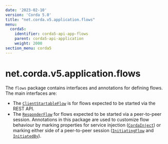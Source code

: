 ```yaml
---
date: '2023-02-10'
version: 'Corda 5.0'
title: "net.corda.v5.application.flows"
menu:
  corda5:
    identifier: corda5-api-app-flows
    parent: corda5-api-application
    weight: 2000
section_menu: corda5
---
```

# net.corda.v5.application.flows
The `flows` package contains interfaces and annotations for defining flows. The main interfaces are:

* The <a href="../../../../../../api-ref/corda/5.0-beta/java/net/corda/v5/application/flows/ClientStartableFlow.html" target="_blank">`ClientStartableFlow`</a> is for flows expected to be started via the REST API.
* The  <a href="../../../../../../api-ref/corda/5.0-beta/java/net/corda/v5/application/flows/ResponderFlow.html" target="_blank">`ResponderFlow`</a> for flows expected to be started via a peer-to-peer session. Annotations in this package are used to customize flow behaviour by marking properties for service injection (<a href="../../../../../../api-ref/corda/5.0-beta/java/net/corda/v5/application/flows/CordaInject.html" target="_blank">`CordaInject`</a>) or marking either side of a peer-to-peer session (<a href="../../../../../../api-ref/corda/5.0-beta/java/net/corda/v5/application/flows/InitiatingFlow.html" target="_blank">`InitiatingFlow`</a> and <a href="../../../../../../api-ref/corda/5.0-beta/java/net/corda/v5/application/flows/InitiatedBy.html" target="_blank">`InitiatedBy`</a>).

